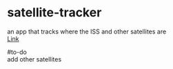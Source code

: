 # satellite-tracker
an app that tracks where the ISS and other satellites are  
[Link](https://flying-apple.netlify.app/)  

#to-do  
add other satellites
